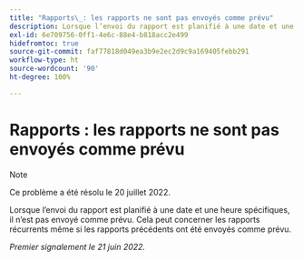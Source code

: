 ```yaml
---
title: "Rapports\_: les rapports ne sont pas envoyés comme prévu"
description: Lorsque l’envoi du rapport est planifié à une date et une heure spécifiques, il n’est pas envoyé comme prévu. Cela peut concerner les rapports récurrents même si les rapports précédents ont été envoyés comme prévu.
exl-id: 6e709756-0ff1-4e6c-88e4-b818acc2e499
hidefromtoc: true
source-git-commit: faf77818d049ea3b9e2ec2d9c9a169405febb291
workflow-type: ht
source-wordcount: '90'
ht-degree: 100%

---
```


# Rapports : les rapports ne sont pas envoyés comme prévu

>[!NOTE]
>
>Ce problème a été résolu le 20 juillet 2022.

Lorsque l’envoi du rapport est planifié à une date et une heure spécifiques, il n’est pas envoyé comme prévu. Cela peut concerner les rapports récurrents même si les rapports précédents ont été envoyés comme prévu.

_Premier signalement le 21 juin 2022._
